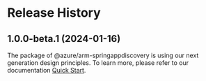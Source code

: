 # Release History
    
## 1.0.0-beta.1 (2024-01-16)

The package of @azure/arm-springappdiscovery is using our next generation design principles. To learn more, please refer to our documentation [Quick Start](https://aka.ms/js-track2-quickstart).
